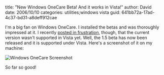 
title: "New Windows OneCare Beta! And it works in Vista!"
author: David
date: 2006/10/10
categories: utilities;windows vista
guid: 641bb72a-17ad-4c37-bd31-a8deff912cae

I'm a big fan on Windows OneCare. I installed the betas and was thoroughly impressed at it. I recently [posted in frustration](/blog/2006/09/08/windows-one-care-doesnt-work-in-vista-rc1/), though, that the current version wasn't supported in Vista yet. Well, the 1.5 beta has now been released and it is supported under Vista. Here's a screenshot of it on my machine: 

![Windows OneCare Screenshot](http://www.mohundro.com/blog/content/binary/WindowsLiveWriter/NewWindowsOneCareBetaAnditworksinVista_13300/2006-10-09-onecare%5B3%5D.png)

So far so good!


